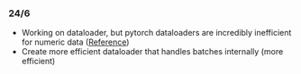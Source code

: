 ### 24/6
- Working on dataloader, but pytorch dataloaders are incredibly inefficient for numeric data ([Reference](https://towardsdatascience.com/better-data-loading-20x-pytorch-speed-up-for-tabular-data-e264b9e34352))
- Create more efficient dataloader that handles batches internally (more efficient)
